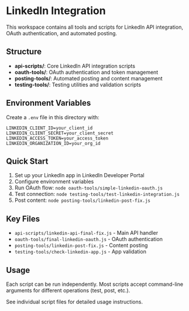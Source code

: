 # LinkedIn Integration

This workspace contains all tools and scripts for LinkedIn API integration, OAuth authentication, and automated posting.

## Structure

- **api-scripts/**: Core LinkedIn API integration scripts
- **oauth-tools/**: OAuth authentication and token management
- **posting-tools/**: Automated posting and content management
- **testing-tools/**: Testing utilities and validation scripts

## Environment Variables

Create a `.env` file in this directory with:

```
LINKEDIN_CLIENT_ID=your_client_id
LINKEDIN_CLIENT_SECRET=your_client_secret
LINKEDIN_ACCESS_TOKEN=your_access_token
LINKEDIN_ORGANIZATION_ID=your_org_id
```

## Quick Start

1. Set up your LinkedIn app in LinkedIn Developer Portal
2. Configure environment variables
3. Run OAuth flow: `node oauth-tools/simple-linkedin-oauth.js`
4. Test connection: `node testing-tools/test-linkedin-integration.js`
5. Post content: `node posting-tools/linkedin-post-fix.js`

## Key Files

- `api-scripts/linkedin-api-final-fix.js` - Main API handler
- `oauth-tools/final-linkedin-oauth.js` - OAuth authentication
- `posting-tools/linkedin-post-fix.js` - Content posting
- `testing-tools/check-linkedin-app.js` - App validation

## Usage

Each script can be run independently. Most scripts accept command-line arguments for different operations (test, post, etc.).

See individual script files for detailed usage instructions.
